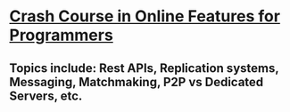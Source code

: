 # [Crash Course in Online Features for Programmers](https://www.youtube.com/watch?v=HVpcRXVkQl0&list=LL6MKUgGZ9Q8c2Ff7GnoRoqA)
## Topics include: Rest APIs, Replication systems, Messaging, Matchmaking, P2P vs Dedicated Servers, etc.





